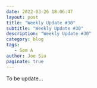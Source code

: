 ```yaml
---
date: 2022-03-26 18:06:47
layout: post
title: "Weekly Update #30"
subtitle: "Weekly Update #30"
description: "Weekly Update #30"
category: blog
tags:
   - Sem A
author: Joe Siu
paginate: true
---
```

To be update...
